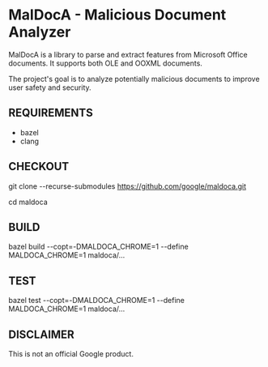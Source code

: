# MalDocA - Malicious Document Analyzer

MalDocA is a library to parse and extract features from Microsoft Office documents. It supports both OLE and OOXML documents.

The project's goal is to analyze potentially malicious documents to improve user safety and security.

## REQUIREMENTS
- bazel
- clang

## CHECKOUT
git clone --recurse-submodules https://github.com/google/maldoca.git

cd maldoca

## BUILD
bazel build --copt=-DMALDOCA_CHROME=1 --define MALDOCA_CHROME=1 maldoca/...

## TEST
bazel test --copt=-DMALDOCA_CHROME=1 --define MALDOCA_CHROME=1 maldoca/...

## DISCLAIMER
This is not an official Google product.
